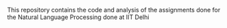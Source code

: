 This repository contains the code and analysis of the assignments done for the Natural Language Processing done at IIT Delhi

